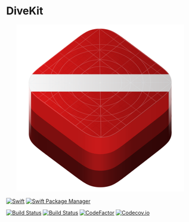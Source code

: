 # DiveKit

<p align="center">
<img src="https://raw.githubusercontent.com/jaytrisw/DiveKit/develop/DiveKit-Logo.png" alt="drawing" width="450"/>
</p>

[![Swift](https://img.shields.io/badge/Swift-5.10-clear?labelColor=343434&color=de5d43)](https://img.shields.io/badge/Swift-5.10-clear?labelColor=343434&color=de5d43)
[![Swift Package Manager](https://img.shields.io/badge/Swift_Package_Manager-Compatible-clear?labelColor=343434&color=de5d43
)](https://img.shields.io/badge/Swift_Package_Manager-Compatible-clear?labelColor=343434&color=de5d43)

[![Build Status](https://github.com/jaytrisw/DiveKit/workflows/Swift/badge.svg)](https://github.com/jaytrisw/DiveKit/actions/workflows/swift.yml)
[![Build Status](https://app.bitrise.io/app/888b1200-4cd1-4e34-a305-0ab610355179/status.svg?token=QZtC4sYSLTadUfRmuxzzmQ&branch=main)](https://app.bitrise.io/app/888b1200-4cd1-4e34-a305-0ab610355179)
[![CodeFactor](https://www.codefactor.io/repository/github/jaytrisw/divekit/badge)](https://www.codefactor.io/repository/github/jaytrisw/divekit)
[![Codecov.io](https://codecov.io/github/jaytrisw/DiveKit/graph/badge.svg?token=NOoje9nTQv)](https://codecov.io/github/jaytrisw/DiveKit)
